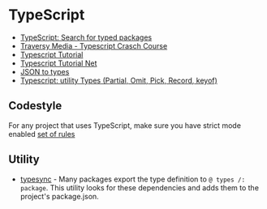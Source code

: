 # TypeScript

- [TypeScript: Search for typed packages](https://www.typescriptlang.org/dt/search?search=)
- [Traversy Media - Typescript Crasch Course](https://youtu.be/BCg4U1FzODs)
- [Typescript Tutorial](https://www.youtube.com/playlist?list=PL4cUxeGkcC9gUgr39Q_yD6v-bSyMwKPUI)
- [Typescript Tutorial Net](https://www.typescripttutorial.net/)
- [JSON to types](https://quicktype.io/)
- [Typescript: utility Types (Partial, Omit, Pick, Record, keyof)](https://youtu.be/E1C00MZXhQ4)

## Codestyle

For any project that uses TypeScript, make sure you have strict mode enabled [set of rules](https://dev.to/briwa/how-strict-is-typescript-s-strict-mode-311a)

## Utility
- [typesync](https://www.npmjs.com/package/typesync) -  Many packages export the type definition to `@ types /: package`. This utility looks for these dependencies and adds them to the project's package.json.
